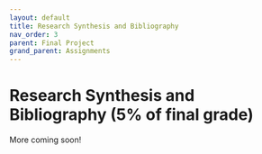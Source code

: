 ```yaml
---
layout: default
title: Research Synthesis and Bibliography
nav_order: 3
parent: Final Project
grand_parent: Assignments
---
```

# Research Synthesis and Bibliography (5% of final grade)
More coming soon!
